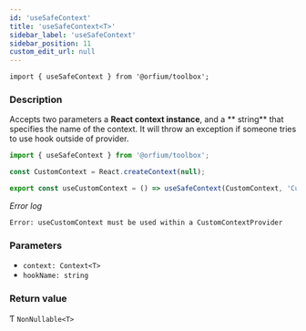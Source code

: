 ```yaml
---
id: 'useSafeContext'
title: 'useSafeContext<T>'
sidebar_label: 'useSafeContext'
sidebar_position: 11
custom_edit_url: null
---
```


`import { useSafeContext } from '@orfium/toolbox';`

### Description

Accepts two parameters a **React context instance**, and a ** string** that specifies the name of the context.
It will throw an exception if someone tries to use hook outside of provider.

```typescript jsx
import { useSafeContext } from '@orfium/toolbox';

const CustomContext = React.createContext(null);

export const useCustomContext = () => useSafeContext(CustomContext, 'CustomContext');
```

_Error log_

```
Error: useCustomContext must be used within a CustomContextProvider
```

### Parameters

- `context: Context<T>`
- `hookName: string`

### Return value

Ƭ `NonNullable<T>`
